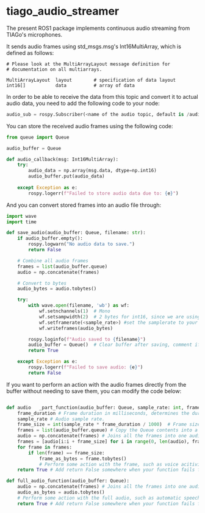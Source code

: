 # tiago_audio_streamer
The present ROS1 package implements continuous audio streaming from TIAGo's microphones.

It sends audio frames using std_msgs.msg's Int16MultiArray, which is defined as follows: 

```
# Please look at the MultiArrayLayout message definition for
# documentation on all multiarrays.

MultiArrayLayout  layout        # specification of data layout
int16[]           data          # array of data
```

In order to be able to receive the data from this topic and convert it to actual audio data, 
you need to add the following code to your node:


```python  
audio_sub = rospy.Subscriber(<name of the audio topic, default is /audio_frames>, Int16MultiArray, audio_callback) 
```


You can store the received audio frames using the following code: 

```python
from queue import Queue

audio_buffer = Queue

def audio_callback(msg: Int16MultiArray):
    try:
        audio_data = np.array(msg.data, dtype=np.int16)
        audio_buffer.put(audio_data)        
    
    except Exception as e:
        rospy.logerr(f"Failed to store audio data due to: {e}")
```

And you can convert stored frames into an audio file through: 

```python
import wave
import time

def save_audio(audio_buffer: Queue, filename: str):
    if audio_buffer.empty():
        rospy.logwarn("No audio data to save.")
        return False

    # Combine all audio frames
    frames = list(audio_buffer.queue)
    audio = np.concatenate(frames)

    # Convert to bytes
    audio_bytes = audio.tobytes()

    try:
        with wave.open(filename, 'wb') as wf:
            wf.setnchannels(1)  # Mono
            wf.setsampwidth(2)  # 2 bytes for int16, since we are using Int16MultiArray to send data.
            wf.setframerate(<sample_rate>) #set the samplerate to your robot's samplerate
            wf.writeframes(audio_bytes) 

        rospy.loginfo(f"Audio saved to {filename}")
        audio_buffer = Queue()  # Clear buffer after saving, comment if you want to keep the buffer
        return True

    except Exception as e:
        rospy.logerr(f"Failed to save audio: {e}")
        return False
```

If you want to perform an action with the audio frames directly from the buffer without needing to save them, you can modify the code below: 

```python 

def audio   _part_function(audio_buffer: Queue, sample_rate: int, frame_duration: float):
    frame_duration # Frame duration in milliseconds, determines the duration of the audio sample you want to work on.   
    sample_rate # Audio sample rate.
    frame_size = int(sample_rate * frame_duration / 1000)  # Frame size in number of samples.
    frames = list(audio_buffer.queue) # Copy the Queue contents into a list. 
    audio = np.concatenate(frames) # Joins all the frames into one audio.
    frames = [audio[i:i + frame_size] for i in range(0, len(audio), frame_size)] # Separates into frames of your desired duration.
    for frame in frames:
        if len(frame) == frame_size:
            frame_as_bytes = frame.tobytes()
            # Perform some action with the frame, such as voice acitivity detection.
    return True # Add return False somewhere when your function fails for whatever reason. 

def full_audio_function(audio_buffer: Queue): 
    audio = np.concatenate(frames) # Joins all the frames into one audio.
    audio_as_bytes = audio.tobytes()
    # Perform some action with the full audio, such as automatic speech recognition.
    return True # Add return False somewhere when your function fails for whatever reason. 
```